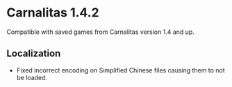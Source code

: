 # Carnalitas 1.4.2

Compatible with saved games from Carnalitas version 1.4 and up.

## Localization

* Fixed incorrect encoding on Simplified Chinese files causing them to not be loaded.